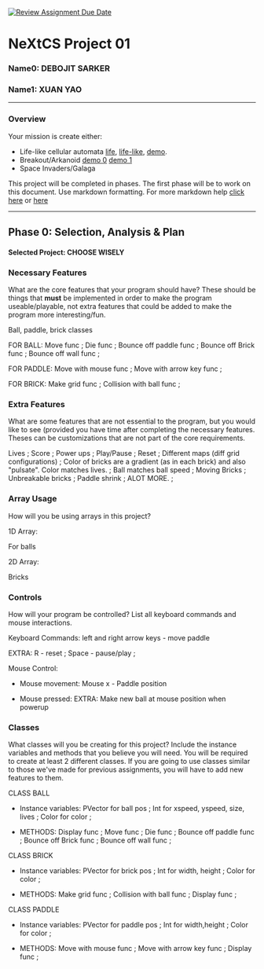 [![Review Assignment Due Date](https://classroom.github.com/assets/deadline-readme-button-22041afd0340ce965d47ae6ef1cefeee28c7c493a6346c4f15d667ab976d596c.svg)](https://classroom.github.com/a/2bl0h1Mb)
# NeXtCS Project 01
### Name0: DEBOJIT SARKER
### Name1: XUAN YAO
---

### Overview
Your mission is create either:
- Life-like cellular automata [life](https://en.wikipedia.org/wiki/Conway%27s_Game_of_Life), [life-like](https://en.wikipedia.org/wiki/Life-like_cellular_automaton), [demo](https://www.netlogoweb.org/launch#https://www.netlogoweb.org/assets/modelslib/Sample%20Models/Computer%20Science/Cellular%20Automata/Life.nlogo).
- Breakout/Arkanoid [demo 0](https://elgoog.im/breakout/)  [demo 1](https://www.crazygames.com/game/atari-breakout)
- Space Invaders/Galaga

This project will be completed in phases. The first phase will be to work on this document. Use markdown formatting. For more markdown help [click here](https://github.com/adam-p/markdown-here/wiki/Markdown-Cheatsheet) or [here](https://docs.github.com/en/get-started/writing-on-github/getting-started-with-writing-and-formatting-on-github/basic-writing-and-formatting-syntax)


---

## Phase 0: Selection, Analysis & Plan

#### Selected Project: CHOOSE WISELY

### Necessary Features
What are the core features that your program should have? These should be things that __must__ be implemented in order to make the program useable/playable, not extra features that could be added to make the program more interesting/fun.

Ball, paddle, brick classes

FOR BALL:
Move func ;
Die func ;
Bounce off paddle func ;
Bounce off Brick func ;
Bounce off wall func ;

FOR PADDLE:
Move with mouse func ;
Move with arrow key func ;

FOR BRICK:
Make grid func ;
Collision with ball func ;


### Extra Features
What are some features that are not essential to the program, but you would like to see (provided you have time after completing the necessary features. Theses can be customizations that are not part of the core requirements.

Lives ;
Score ;
Power ups ;
Play/Pause ;
Reset ;
Different maps (diff grid configurations) ;
Color of bricks are a gradient (as in each brick) and also "pulsate". Color matches lives. ;
Ball matches ball speed ;
Moving Bricks ;
Unbreakable bricks ;
Paddle shrink ;
ALOT MORE. ;

### Array Usage
How will you be using arrays in this project?

1D Array:

For balls

2D Array:

Bricks


### Controls
How will your program be controlled? List all keyboard commands and mouse interactions.

Keyboard Commands:
left and right arrow keys - move paddle

EXTRA:
R - reset ;
Space - pause/play ;

Mouse Control:
- Mouse movement:
  Mouse x - Paddle position
  
- Mouse pressed:
  EXTRA:
  Make new ball at mouse position when powerup


### Classes
What classes will you be creating for this project? Include the instance variables and methods that you believe you will need. You will be required to create at least 2 different classes. If you are going to use classes similar to those we've made for previous assignments, you will have to add new features to them.

CLASS BALL

- Instance variables:
PVector for ball pos ;
Int for xspeed, yspeed, size, lives ;
Color for color ;

- METHODS:
  Display func ;
  Move func ;
  Die func ;
  Bounce off paddle func ;
  Bounce off Brick func ;
  Bounce off wall func ;

CLASS BRICK

- Instance variables:
  PVector for brick pos ;
  Int for width, height ;
  Color for color ;

- METHODS:
  Make grid func ;
  Collision with ball func ;
  Display func ;

CLASS PADDLE


- Instance variables:
  PVector for paddle pos ;
  Int for width,height ;
  Color for color ;


- METHODS:
  Move with mouse func ;
  Move with arrow key func ;
  Display func ;
